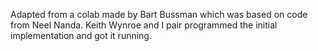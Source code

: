 Adapted from a colab made by Bart Bussman which was based on code from Neel Nanda. Keith Wynroe and I pair programmed the initial implementation and got it running. 